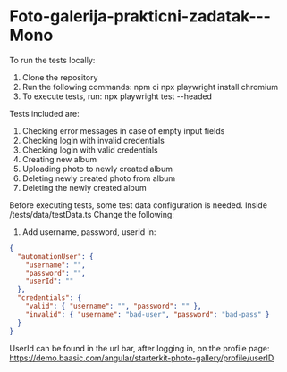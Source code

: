 # Foto-galerija-prakticni-zadatak---Mono

To run the tests locally:
1. Clone the repository
2. Run the following commands:
npm ci
npx playwright install chromium
3. To execute tests, run:
npx playwright test --headed

Tests included are:
1. Checking error messages in case of empty input fields
2. Checking login with invalid credentials
3. Checking login with valid credentials
4. Creating new album
5. Uploading photo to newly created album
6. Deleting newly created photo from album
7. Deleting the newly created album

Before executing tests, some test data configuration is needed.
Inside /tests/data/testData.ts
Change the following:

1. Add username, password, userId in: 

```json
{
  "automationUser": {
    "username": "",
    "password": "",
    "userId": ""
  },
  "credentials": {
    "valid": { "username": "", "password": "" },
    "invalid": { "username": "bad-user", "password": "bad-pass" }
  }
}
```
UserId can be found in the url bar, after logging in, on the profile page:
https://demo.baasic.com/angular/starterkit-photo-gallery/profile/userID

